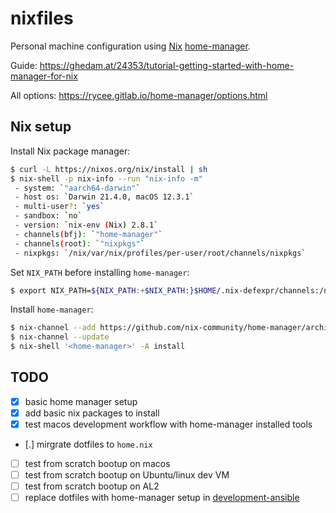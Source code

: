 # nixfiles

Personal machine configuration using [Nix](https://nixos.org)
[home-manager](https://github.com/nix-community/home-manager).

Guide: https://ghedam.at/24353/tutorial-getting-started-with-home-manager-for-nix

All options: https://rycee.gitlab.io/home-manager/options.html

## Nix setup

Install Nix package manager:

```sh
$ curl -L https://nixos.org/nix/install | sh
$ nix-shell -p nix-info --run "nix-info -m"
 - system: `"aarch64-darwin"`
 - host os: `Darwin 21.4.0, macOS 12.3.1`
 - multi-user?: `yes`
 - sandbox: `no`
 - version: `nix-env (Nix) 2.8.1`
 - channels(bfj): `"home-manager"`
 - channels(root): `"nixpkgs"`
 - nixpkgs: `/nix/var/nix/profiles/per-user/root/channels/nixpkgs`
```

Set `NIX_PATH` before installing `home-manager`:

```sh
$ export NIX_PATH=${NIX_PATH:+$NIX_PATH:}$HOME/.nix-defexpr/channels:/nix/var/nix/profiles/per-user/root/channels
```

Install `home-manager`:

```sh
$ nix-channel --add https://github.com/nix-community/home-manager/archive/master.tar.gz home-manager
$ nix-channel --update
$ nix-shell '<home-manager>' -A install
```


## TODO

* [x] basic home manager setup
* [x] add basic nix packages to install
* [x] test macos development workflow with home-manager installed tools
* [.] mirgrate dotfiles to `home.nix`
* [ ] test from scratch bootup on macos
* [ ] test from scratch bootup on Ubuntu/linux dev VM
* [ ] test from scratch bootup on AL2
* [ ] replace dotfiles with home-manager setup in [development-ansible](https://github.com/benjaminfjones/development-ansible)
